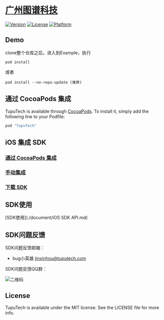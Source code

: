 # [广州图谱科技](https://www.tuputech.com/)

[![Version](https://img.shields.io/cocoapods/v/TupuTech.svg?style=flat)](http://cocoapods.org/pods/TupuTech)
[![License](https://img.shields.io/cocoapods/l/TupuTech.svg?style=flat)](http://cocoapods.org/pods/TupuTech)
[![Platform](https://img.shields.io/cocoapods/p/TupuTech.svg?style=flat)](http://cocoapods.org/pods/TupuTech)

## Demo

clone整个仓库之后，进入到Example，执行

```
pod install

```

或者


```
pod install --no-repo-update (推荐) 

```

## 通过 CocoaPods 集成

TupuTech is available through [CocoaPods](http://cocoapods.org). To install
it, simply add the following line to your Podfile:

```ruby
pod "TupuTech"
```
## iOS 集成 SDK
### [通过 CocoaPods 集成](./document/cocoapods.md)
### [手动集成](./document/manually.md)
### [下载 SDK]()



## SDK使用

[SDK使用](./document/iOS SDK API.md)

## SDK问题反馈

SDK问题反馈邮箱：

- bug小英雄 <jinxinhou@tuputech.com>

SDK问题反馈QQ群：

![二维码](http://olvbg9kpu.bkt.clouddn.com/%E5%9B%BE%E8%B0%B1%E7%A7%91%E6%8A%80SDK%E9%97%AE%E9%A2%98%E5%8F%8D%E9%A6%88%E7%BE%A4%E7%BE%A4%E4%BA%8C%E7%BB%B4%E7%A0%81.png)

## License

TupuTech is available under the MIT license. See the LICENSE file for more info.
